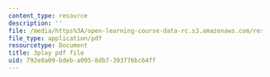 ```yaml
---
content_type: resource
description: ''
file: /media/https%3A/open-learning-course-data-rc.s3.amazonaws.com/res-6-012-introduction-to-probability-spring-2018/792e0a09bdeba0958db7393776bc64ff_PJExYLw0qtc.pdf
file_type: application/pdf
resourcetype: Document
title: 3play pdf file
uid: 792e0a09-bdeb-a095-8db7-393776bc64ff
---
```

